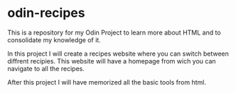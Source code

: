 # odin-recipes
This is a repository for my Odin Project to learn more about HTML and to consolidate my knowledge of it.

In this project I will create a recipes website where you can switch between diffrent recipies. This website will have a homepage from wich you can navigate to all the recipes.

After this project I will have memorized all the basic tools from html.
